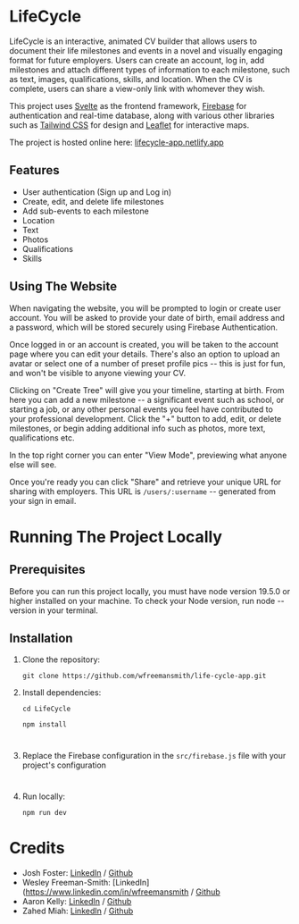 # LifeCycle
LifeCycle is an interactive, animated CV builder that allows users to document their life milestones and events in a novel and visually engaging format for future employers. Users can create an account, log in, add milestones and attach different types of information to each milestone, such as text, images, qualifications, skills, and location. When the CV is complete, users can share a view-only link with whomever they wish.

This project uses [Svelte](https://svelte.dev/) as the frontend framework, [Firebase](https://firebase.google.com/) for authentication and real-time database, along with various other libraries such as [Tailwind CSS](https://tailwindcss.com/) for design and [Leaflet](https://leafletjs.com/) for interactive maps.

The project is hosted online here: [lifecycle-app.netlify.app](https://lifecycle-app.netlify.app/)

## Features

- User authentication (Sign up and Log in)
- Create, edit, and delete life milestones
- Add sub-events to each milestone
- Location
- Text
- Photos
- Qualifications
- Skills

## Using The Website

When navigating the website, you will be prompted to login or create user account. You will be asked to provide your date of birth, email address and a password, which will be stored securely using Firebase Authentication.

Once logged in or an account is created, you will be taken to the account page where you can edit your details. There's also an option to upload an avatar or select one of a number of preset profile pics -- this is just for fun, and won't be visible to anyone viewing your CV.

Clicking on "Create Tree" will give you your timeline, starting at birth. From here you can add a new milestone -- a significant event such as school, or starting a job, or any other personal events you feel have contributed to your professional development. Click the "+" button to add, edit, or delete milestones, or begin adding additional info such as photos, more text, qualifications etc.

In the top right corner you can enter "View Mode", previewing what anyone else will see.

Once you're ready you can click "Share" and retrieve your unique URL for sharing with employers. This URL is `/users/:username` -- generated from your sign in email.


# Running The Project Locally

## Prerequisites

Before you can run this project locally, you must have node version 19.5.0 or higher installed on your machine. To check your Node version, run node --version in your terminal.

## Installation

1. Clone the repository:

   `git clone https://github.com/wfreemansmith/life-cycle-app.git`


2. Install dependencies:
   
   `cd LifeCycle`

    `npm install`

#

3. Replace the Firebase configuration in the `src/firebase.js` file with your project's configuration

#
4. Run locally:

   `npm run dev`
   
# Credits

- Josh Foster: [LinkedIn](https://www.linkedin.com/in/) / [Github](https://github.com/JoshFost)
- Wesley Freeman-Smith: [LinkedIn](https://www.linkedin.com/in/wfreemansmith / [Github](https://www.github.com/wfreemansmith)
- Aaron Kelly: [LinkedIn](https://www.linkedin.com/in/aaron-k-a508a6108/) / [Github](https://github.com/munist1010)
- Zahed Miah: [LinkedIn](https://www.linkedin.com/in/zahed-miah/) / [Github](https://github.com/zahedmiah)
